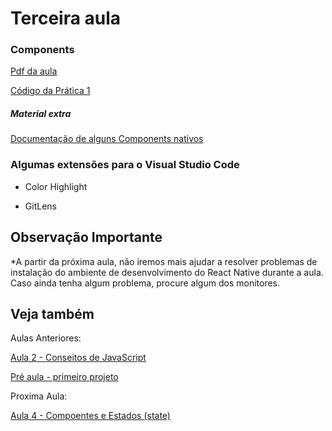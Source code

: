 # Terceira aula

### Components

[Pdf da aula](https://github.com/AWLeiseR/ReactNative/blob/master/Aula%203/Componentes%20-%20Parte%201.pdf)

[Código da Prática 1](https://github.com/AWLeiseR/ReactNative/blob/master/Aula%203/App.js)

##### Material extra

[Documentação de alguns Components nativos](https://facebook.github.io/react-native/docs/components-and-apis.html)

### Algumas extensões para o Visual Studio Code

* Color Highlight

* GitLens

## Observação Importante

*A partir da próxima aula, não iremos mais ajudar a resolver problemas de instalação do ambiente de desenvolvimento do React Native durante a aula. Caso ainda tenha algum problema, procure algum dos monitores.

## Veja também

Aulas Anteriores:

[Aula 2 - Conseitos de JavaScript ](https://github.com/AWLeiseR/ReactNative/tree/master/Aula%202)

[Pré aula - primeiro projeto](https://github.com/AWLeiseR/ReactNative/tree/master/Pr%C3%A9%20aula%202)

Proxima Aula:

[Aula 4 - Compoentes e Estados (state)](https://github.com/AWLeiseR/ReactNative/tree/master/Aula%204)